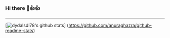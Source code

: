 ### Hi there 👋👍👍

---
[![dydalsdl78's github stats](https://github-readme-stats.vercel.app/api?username=dydalsdl78)]
(https://github.com/anuraghazra/github-readme-stats)


<!--
**dydalsdl78/dydalsdl78** is a ✨ _special_ ✨ repository because its `README.md` (this file) appears on your GitHub profile.

Here are some ideas to get you started:

- 🔭 I’m currently working on ...
- 🌱 I’m currently learning ...
- 👯 I’m looking to collaborate on ...
- 🤔 I’m looking for help with ...
- 💬 Ask me about ...
- 📫 How to reach me: ...
- 😄 Pronouns: ...
- ⚡ Fun fact: ...
-->
